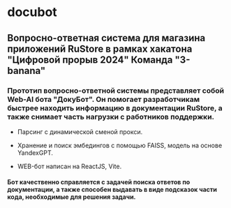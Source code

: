 # docubot

## Вопросно-ответная система для магазина приложений RuStore в рамках хакатона "Цифровой прорыв 2024" Команда "3-banana"

### Прототип вопросно-ответной системы представляет собой Web-AI бота "ДокуБот". Он помогает разработчикам быстрее находить информацию в документации RuStore, а также снимает часть нагрузки с работников поддержки.

- Парсинг с динамической сменой прокси.

- Хранение и поиск эмбедингов с помощью FAISS, модель на основе YandexGPT.

- WEB-бот написан на ReactJS, Vite.


#### Бот качественно справляется с задачей поиска ответов по документации, а также способен выдавать в виде подсказок части кода, необходимые для решения задачи.
